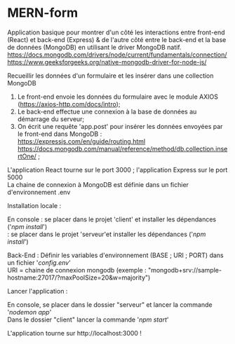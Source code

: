 # MERN-form
Application basique pour montrer d'un côté les interactions entre front-end (React) et back-end (Express) &  de l'autre côté entre le back-end et la base de données (MongoDB) en utilisant le driver MongoDB natif. <br />
https://docs.mongodb.com/drivers/node/current/fundamentals/connection/ <br />
https://www.geeksforgeeks.org/native-mongodb-driver-for-node-js/ <br />

Recueillir les données d'un formulaire et les insérer dans une collection MongoDB <br />
1. Le front-end envoie les données du formulaire avec le module AXIOS (https://axios-http.com/docs/intro);
2. Le back-end effectue une connexion à la base de données au démarrage du serveur;
3. On écrit une requête 'app.post' pour insérer les données envoyées par le front-end dans MongoDB :<br />
https://expressjs.com/en/guide/routing.html <br />
https://docs.mongodb.com/manual/reference/method/db.collection.insertOne/ ; <br />

L'application React tourne sur le port 3000 ; l'application Express sur le port 5000  <br />
La chaine de connexion à MongoDB est définie dans un fichier d'environnement .env  <br />










Installation locale : <br />

En console : se placer dans le projet 'client' et installer les dépendances ('_npm install_') <br />
           : se placer dans le projet 'serveur'et installer les dépendances ('_npm install_') <br />
           
Back-End : Définir les variables d'environnement (BASE ; URI ; PORT) dans un fichier '_config.env_'  <br />
          URI = chaine de connexion mongodb (exemple : "mongodb+srv://sample-hostname:27017/?maxPoolSize=20&w=majority") <br />

Lancer l'application : <br />

  En console, se placer dans le dossier "serveur"  et lancer la commande '_nodemon app_'  <br />
  Dans le dossier "client" lancer la commande '_npm start_'  <br />
  
L'application tourne sur http://localhost:3000 ! <br />
